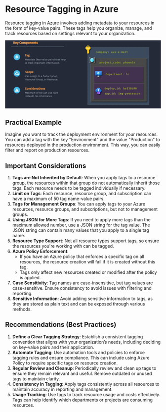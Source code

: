# Resource Tagging in Azure

Resource tagging in Azure involves adding metadata to your resources in the form of key-value pairs. These tags help you organize, manage, and track resources based on settings relevant to your organization.

![alt text](images/az-resource-tagging.png)

## Practical Example

Imagine you want to track the deployment environment for your resources. You can add a tag with the key "Environment" and the value "Production" to resources deployed in the production environment. This way, you can easily filter and report on production resources.

## Important Considerations

1. **Tags are Not Inherited by Default**: When you apply tags to a resource group, the resources within that group do not automatically inherit those tags. Each resource needs to be tagged individually if necessary.
2. **Limit on Tags**: Each resource, resource group, and subscription can have a maximum of 50 tag name-value pairs.
3. **Tags for Management Groups**: You can apply tags to your Azure resources, resource groups, and subscriptions, but not to management groups.
4. **Using JSON for More Tags**: If you need to apply more tags than the maximum allowed number, use a JSON string for the tag value. The JSON string can contain many values that you apply to a single tag name.
5. **Resource Type Support**: Not all resource types support tags, so ensure the resources you're working with can be tagged.
6. **Azure Policy Enforcement**:
   - If you have an Azure policy that enforces a specific tag on all resources, the resource creation will fail if it is created without this tag.
   - Tags only affect new resources created or modified after the policy is applied.
7. **Case Sensitivity**: Tag names are case-insensitive, but tag values are case-sensitive. Ensure consistency to avoid issues with filtering and reporting.
8. **Sensitive Information**: Avoid adding sensitive information to tags, as they are stored as plain text and can be exposed through various methods.

## Recommendations (Best Practices)

1. **Define a Clear Tagging Strategy**: Establish a consistent tagging convention that aligns with your organization’s needs, including deciding on key-value pairs and their application.
2. **Automate Tagging**: Use automation tools and policies to enforce tagging rules and ensure compliance. This can include using Azure Policy to require specific tags on resource creation.
3. **Regular Review and Cleanup**: Periodically review and clean up tags to ensure they remain relevant and useful. Remove outdated or unused tags to maintain clarity.
4. **Consistency in Tagging**: Apply tags consistently across all resources to maintain accuracy in reporting and management.
5. **Usage Tracking**: Use tags to track resource usage and costs effectively. Tags can help identify which departments or projects are consuming resources.
